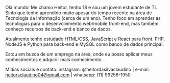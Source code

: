 Olá mundo! Me chamo Heitor, tenho 18 e sou um jovem estudante de TI. Sinto que tenho aprendido muito apesar do tempo recente na área de Tecnologia da Informação (cerca de um ano).
Tenho foco em aprender as tecnologias para o desenvolvimento web/mobile front-end, mas também conheço recursos de back-end e banco de dados.




Atualmente tenho estudado HTML/CSS, JavaScript e React para front. PHP, NodeJS e Python para back-end e MySQL como banco de dados principal.



Estou em busca de um emprego na área, onde eu posso aplicar meus conhecimentos e adquirir mais conhecimento.




Mídias sociais e contato:
instagram: @heitordasilvaclaudino |
e-mail: heitorsclaudino04@gmail.com |
whatsapp: (11) 99256-1950

